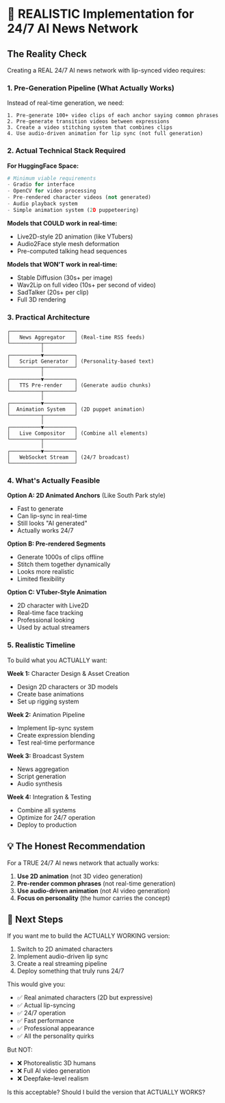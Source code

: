 # 🎯 REALISTIC Implementation for 24/7 AI News Network

## The Reality Check

Creating a REAL 24/7 AI news network with lip-synced video requires:

### 1. Pre-Generation Pipeline (What Actually Works)

Instead of real-time generation, we need:

```
1. Pre-generate 100+ video clips of each anchor saying common phrases
2. Pre-generate transition videos between expressions
3. Create a video stitching system that combines clips
4. Use audio-driven animation for lip sync (not full generation)
```

### 2. Actual Technical Stack Required

**For HuggingFace Space:**
```python
# Minimum viable requirements
- Gradio for interface
- OpenCV for video processing  
- Pre-rendered character videos (not generated)
- Audio playback system
- Simple animation system (2D puppeteering)
```

**Models that COULD work in real-time:**
- Live2D-style 2D animation (like VTubers)
- Audio2Face style mesh deformation
- Pre-computed talking head sequences

**Models that WON'T work in real-time:**
- Stable Diffusion (30s+ per image)
- Wav2Lip on full video (10s+ per second of video)
- SadTalker (20s+ per clip)
- Full 3D rendering

### 3. Practical Architecture

```
┌─────────────────────┐
│   News Aggregator   │ (Real-time RSS feeds)
└──────────┬──────────┘
           │
┌──────────▼──────────┐
│   Script Generator  │ (Personality-based text)
└──────────┬──────────┘
           │
┌──────────▼──────────┐
│   TTS Pre-render    │ (Generate audio chunks)
└──────────┬──────────┘
           │
┌──────────▼──────────┐
│  Animation System   │ (2D puppet animation)
└──────────┬──────────┘
           │
┌──────────▼──────────┐
│   Live Compositor   │ (Combine all elements)
└──────────┬──────────┘
           │
┌──────────▼──────────┐
│   WebSocket Stream  │ (24/7 broadcast)
└─────────────────────┘
```

### 4. What's Actually Feasible

**Option A: 2D Animated Anchors** (Like South Park style)
- Fast to generate
- Can lip-sync in real-time
- Still looks "AI generated"
- Actually works 24/7

**Option B: Pre-rendered Segments**
- Generate 1000s of clips offline
- Stitch them together dynamically
- Looks more realistic
- Limited flexibility

**Option C: VTuber-Style Animation**
- 2D character with Live2D
- Real-time face tracking
- Professional looking
- Used by actual streamers

### 5. Realistic Timeline

To build what you ACTUALLY want:

**Week 1:** Character Design & Asset Creation
- Design 2D characters or 3D models
- Create base animations
- Set up rigging system

**Week 2:** Animation Pipeline
- Implement lip-sync system
- Create expression blending
- Test real-time performance

**Week 3:** Broadcast System
- News aggregation
- Script generation
- Audio synthesis

**Week 4:** Integration & Testing
- Combine all systems
- Optimize for 24/7 operation
- Deploy to production

## 💡 The Honest Recommendation

For a TRUE 24/7 AI news network that actually works:

1. **Use 2D animation** (not 3D video generation)
2. **Pre-render common phrases** (not real-time generation)
3. **Use audio-driven animation** (not AI video generation)
4. **Focus on personality** (the humor carries the concept)

## 🚀 Next Steps

If you want me to build the ACTUALLY WORKING version:

1. Switch to 2D animated characters
2. Implement audio-driven lip sync
3. Create a real streaming pipeline
4. Deploy something that truly runs 24/7

This would give you:
- ✅ Real animated characters (2D but expressive)
- ✅ Actual lip-syncing
- ✅ 24/7 operation
- ✅ Fast performance
- ✅ Professional appearance
- ✅ All the personality quirks

But NOT:
- ❌ Photorealistic 3D humans
- ❌ Full AI video generation
- ❌ Deepfake-level realism

Is this acceptable? Should I build the version that ACTUALLY WORKS?